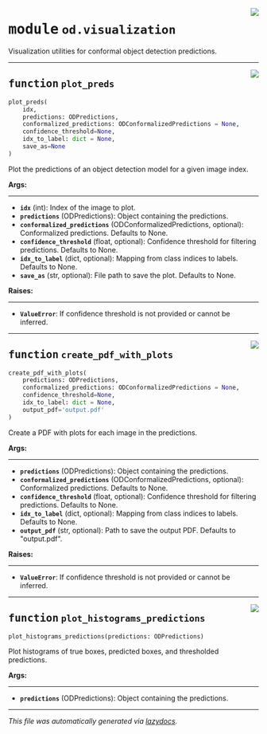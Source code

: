 <!-- markdownlint-disable -->

<a href="https://github.com/leoandeol/cods/blob/main/cods/od/visualization.py#L0"><img align="right" style="float:right;" src="https://img.shields.io/badge/-source-cccccc?style=flat-square"></a>

# <kbd>module</kbd> `od.visualization`
Visualization utilities for conformal object detection predictions. 


---

<a href="https://github.com/leoandeol/cods/blob/main/cods/od/visualization.py#L12"><img align="right" style="float:right;" src="https://img.shields.io/badge/-source-cccccc?style=flat-square"></a>

## <kbd>function</kbd> `plot_preds`

```python
plot_preds(
    idx,
    predictions: ODPredictions,
    conformalized_predictions: ODConformalizedPredictions = None,
    confidence_threshold=None,
    idx_to_label: dict = None,
    save_as=None
)
```

Plot the predictions of an object detection model for a given image index. 



**Args:**
 
---- 
 - <b>`idx`</b> (int):  Index of the image to plot. 
 - <b>`predictions`</b> (ODPredictions):  Object containing the predictions. 
 - <b>`conformalized_predictions`</b> (ODConformalizedPredictions, optional):  Conformalized predictions. Defaults to None. 
 - <b>`confidence_threshold`</b> (float, optional):  Confidence threshold for filtering predictions. Defaults to None. 
 - <b>`idx_to_label`</b> (dict, optional):  Mapping from class indices to labels. Defaults to None. 
 - <b>`save_as`</b> (str, optional):  File path to save the plot. Defaults to None. 



**Raises:**
 
------ 
 - <b>`ValueError`</b>:  If confidence threshold is not provided or cannot be inferred. 


---

<a href="https://github.com/leoandeol/cods/blob/main/cods/od/visualization.py#L183"><img align="right" style="float:right;" src="https://img.shields.io/badge/-source-cccccc?style=flat-square"></a>

## <kbd>function</kbd> `create_pdf_with_plots`

```python
create_pdf_with_plots(
    predictions: ODPredictions,
    conformalized_predictions: ODConformalizedPredictions = None,
    confidence_threshold=None,
    idx_to_label: dict = None,
    output_pdf='output.pdf'
)
```

Create a PDF with plots for each image in the predictions. 



**Args:**
 
---- 
 - <b>`predictions`</b> (ODPredictions):  Object containing the predictions. 
 - <b>`conformalized_predictions`</b> (ODConformalizedPredictions, optional):  Conformalized predictions. Defaults to None. 
 - <b>`confidence_threshold`</b> (float, optional):  Confidence threshold for filtering predictions. Defaults to None. 
 - <b>`idx_to_label`</b> (dict, optional):  Mapping from class indices to labels. Defaults to None. 
 - <b>`output_pdf`</b> (str, optional):  Path to save the output PDF. Defaults to "output.pdf". 



**Raises:**
 
------ 
 - <b>`ValueError`</b>:  If confidence threshold is not provided or cannot be inferred. 


---

<a href="https://github.com/leoandeol/cods/blob/main/cods/od/visualization.py#L354"><img align="right" style="float:right;" src="https://img.shields.io/badge/-source-cccccc?style=flat-square"></a>

## <kbd>function</kbd> `plot_histograms_predictions`

```python
plot_histograms_predictions(predictions: ODPredictions)
```

Plot histograms of true boxes, predicted boxes, and thresholded predictions. 



**Args:**
 
---- 
 - <b>`predictions`</b> (ODPredictions):  Object containing the predictions. 




---

_This file was automatically generated via [lazydocs](https://github.com/ml-tooling/lazydocs)._
